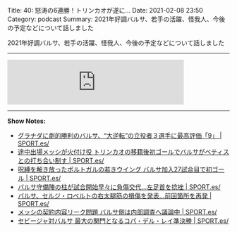 Title: 40: 怒涛の6連勝！トリンカオが遂に…
Date: 2021-02-08 23:50
Category: podcast
Summary: 2021年好調バルサ、若手の活躍、怪我人、今後の予定などについて話しました

2021年好調バルサ、若手の活躍、怪我人、今後の予定などについて話しました

---

<iframe src="https://anchor.fm/barcafm/embed/episodes/40-6-eq400t" height="102px" width="400px" frameborder="0" scrolling="no"></iframe>

---

**Show Notes:**

- [グラナダに劇的勝利のバルサ、“大逆転”の立役者３選手に最高評価「9」 \| SPORT\.es/](https://sport-japanese.com/barcelona/news/id/34920)
- [途中出場メッシが火付け役 トリンカオの移籍後初ゴールでバルサがベティスとの打ち合い制す \| SPORT\.es/](https://sport-japanese.com/barcelona/news/id/34974)
- [呪縛を解き放ったポルトガルの若きウイング バルサ加入27試合目で初ゴール \| SPORT\.es/](https://sport-japanese.com/barcelona/news/id/34981)
- [バルサ守備陣の柱が試合開始早々に負傷交代\.\.\.左足首を捻挫 \| SPORT\.es/](https://sport-japanese.com/barcelona/news/id/34979)
- [バルサ、セルジ・ロベルトの右太腿筋の損傷を発表\.\.\.前回箇所を再発 \| SPORT\.es/](https://sport-japanese.com/barcelona/news/id/34929)
- [メッシの契約内容リーク問題 バルサ側は内部調査へ議論中 \| SPORT\.es/](https://sport-japanese.com/barcelona/news/id/34907)
- [セビージャ対バルサ 最大の関門となるコパ・デル・レイ準決勝 \| SPORT\.es/](https://sport-japanese.com/barcelona/news/id/34955)
